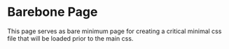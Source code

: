 # Barebone Page

This page serves as bare minimum page for creating a critical minimal css file that will be loaded prior to the main css.
